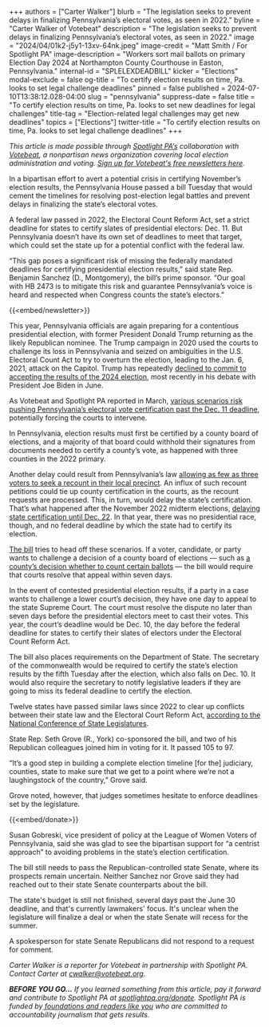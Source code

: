 +++
authors = ["Carter Walker"]
blurb = "The legislation seeks to prevent delays in finalizing Pennsylvania’s electoral votes, as seen in 2022."
byline = "Carter Walker of Votebeat"
description = "The legislation seeks to prevent delays in finalizing Pennsylvania’s electoral votes, as seen in 2022."
image = "2024/04/01k2-j5y1-13xv-64nk.jpeg"
image-credit = "Matt Smith / For Spotlight PA"
image-description = "Workers sort mail ballots on primary Election Day 2024 at Northampton County Courthouse in Easton, Pennsylvania."
internal-id = "SPLELEXDEADBILL"
kicker = "Elections"
modal-exclude = false
og-title = "To certify election results on time, Pa. looks to set legal challenge deadlines"
pinned = false
published = 2024-07-10T13:38:12.028-04:00
slug = "pennsylvania"
suppress-date = false
title = "To certify election results on time, Pa. looks to set new deadlines for legal challenges"
title-tag = "Election-related legal challenges may get new deadlines"
topics = ["Elections"]
twitter-title = "To certify election results on time, Pa. looks to set legal challenge deadlines"
+++

<em>This article is made possible through </em><a href="https://www.spotlightpa.org/"><em>Spotlight PA’s</em></a><em> collaboration with </em><a href="https://www.votebeat.org/"><em>Votebeat</em></a><em>, a nonpartisan news organization covering local election administration and voting. </em><a href="https://www.votebeat.org/newsletters/"><em>Sign up for Votebeat&#39;s free newsletters here</em></a><em>.</em>

In a bipartisan effort to avert a potential crisis in certifying November’s election results, the Pennsylvania House passed a bill Tuesday that would cement the timelines for resolving post-election legal battles and prevent delays in finalizing the state’s electoral votes.

A federal law passed in 2022, the Electoral Count Reform Act, set a strict deadline for states to certify slates of presidential electors: Dec. 11. But Pennsylvania doesn’t have its own set of deadlines to meet that target, which could set the state up for a potential conflict with the federal law.

“This gap poses a significant risk of missing the federally mandated deadlines for certifying presidential election results,” said state Rep. Benjamin Sanchez (D., Montgomery), the bill’s prime sponsor. “Our goal with HB 2473 is to mitigate this risk and guarantee Pennsylvania’s voice is heard and respected when Congress counts the state’s electors.”

{{<embed/newsletter>}}

This year, Pennsylvania officials are again preparing for a contentious presidential election, with former President Donald Trump returning as the likely Republican nominee. The Trump campaign in 2020 used the courts to challenge its loss in Pennsylvania and seized on ambiguities in the U.S. Electoral Count Act to try to overturn the election, leading to the Jan. 6, 2021, attack on the Capitol. Trump has repeatedly <a href="https://www.nbcnews.com/politics/donald-trump/trump-says-accept-2024-results-fair-legal-airing-false-2020-fraud-clai-rcna159372">declined to commit to accepting the results of the 2024 election</a>, most recently in his debate with President Joe Biden in June.

As Votebeat and Spotlight PA reported in March, <a href="https://www.spotlightpa.org/news/2024/03/pennsylvania-2024-election-results-certification-federal-ecra-deadline-recount-petitions/">various scenarios risk pushing Pennsylvania’s electoral vote certification past the Dec. 11 deadline</a>, potentially forcing the courts to intervene.

In Pennsylvania, election results must first be certified by a county board of elections, and a majority of that board could withhold their signatures from documents needed to certify a county’s vote, as happened with three counties in the 2022 primary.

Another delay could result from Pennsylvania’s law <a href="https://www.votebeat.org/pennsylvania/2022/12/29/23531064/pennsylvania-recount-petitions-certification-delay-history/">allowing as few as three voters to seek a recount in their local precinct</a>. An influx of such recount petitions could tie up county certification in the courts, as the recount requests are processed. This, in turn, would delay the state’s certification. That’s what happened after the November 2022 midterm elections, <a href="https://www.spotlightpa.org/news/2022/12/pa-election-2022-recount-requests-certification-delays/">delaying state certification until Dec. 22</a>. In that year, there was no presidential race, though, and no federal deadline by which the state had to certify its election.<strong></strong>

<a href="https://www.legis.state.pa.us/cfdocs/billinfo/billinfo.cfm?syear=2023&amp;sind=0&amp;body=H&amp;type=B&amp;bn=2473">The bill</a> tries to head off these scenarios. If a voter, candidate, or party wants to challenge a decision of a county board of elections — such as <a href="https://www.votebeat.org/pennsylvania/2023/11/30/undated-misdated-mail-ballot-ruling-2023-certification/">a county’s decision whether to count certain ballots</a> — the bill would require that courts resolve that appeal within seven days.

In the event of contested presidential election results, if a party in a case wants to challenge a lower court’s decision, they have one day to appeal to the state Supreme Court. The court must resolve the dispute no later than seven days before the presidential electors meet to cast their votes. This year, the court’s deadline would be Dec. 10, the day before the federal deadline for states to certify their slates of electors under the Electoral Count Reform Act.

The bill also places requirements on the Department of State. The secretary of the commonwealth would be required to certify the state’s election results by the fifth Tuesday after the election, which also falls on Dec. 10. It would also require the secretary to notify legislative leaders if they are going to miss its federal deadline to certify the election.<strong></strong>

Twelve states have passed similar laws since 2022 to clear up conflicts between their state law and the Electoral Court Reform Act, <a href="https://www.ncsl.org/elections-and-campaigns/enactments-relating-to-the-electoral-count-reform-act">according to the National Conference of State Legislatures</a>.

State Rep. Seth Grove (R., York) co-sponsored the bill, and two of his Republican colleagues joined him in voting for it. It passed 105 to 97.

“It’s a good step in building a complete election timeline \[for the\] judiciary, counties, state to make sure that we get to a point where we’re not a laughingstock of the country,” Grove said.

Grove noted, however, that judges sometimes hesitate to enforce deadlines set by the legislature.

{{<embed/donate>}}

Susan Gobreski, vice president of policy at the League of Women Voters of Pennsylvania, said she was glad to see the bipartisan support for “a centrist approach” to avoiding problems in the state’s election certification.

The bill still needs to pass the Republican-controlled state Senate, where its prospects remain uncertain. Neither Sanchez nor Grove said they had reached out to their state Senate counterparts about the bill.

The state&#39;s budget is still not finished, several days past the June 30 deadline, and that&#39;s currently lawmakers&#39; focus. It&#39;s unclear when the legislature will finalize a deal or when the state Senate will recess for the summer.

A spokesperson for state Senate Republicans did not respond to a request for comment.

<em>Carter Walker is a reporter for Votebeat in partnership with Spotlight PA. Contact Carter at </em><a href="mailto:cwalker@votebeat.org"><em>cwalker@votebeat.org</em></a><em>.</em>

<strong><em>BEFORE YOU GO…</em></strong><em> If you learned something from this article, pay it forward and contribute to Spotlight PA at </em><a href="https://www.spotlightpa.org/donate"><em>spotlightpa.org/donate</em></a><em>. Spotlight PA is funded by</em><a href="https://www.spotlightpa.org/support"><em> foundations and readers like you</em></a><em> who are committed to accountability journalism that gets results.</em>

